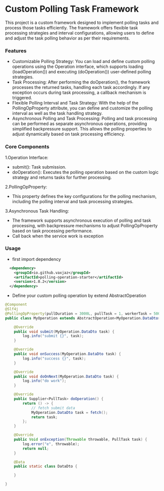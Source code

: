 # Custom Polling Task Framework
This project is a custom framework designed to implement polling tasks and process those tasks efficiently. The framework offers flexible task processing strategies and interval configurations, allowing users to define and adjust the task polling behavior as per their requirements.

### Features
* Customizable Polling Strategy: You can load and define custom polling operations using the Operation interface, which supports loading (loadOperation()) and executing (doOperation()) user-defined polling strategies.
* Task Processing: After performing the doOperation(), the framework processes the returned tasks, handling each task accordingly. If any exception occurs during task processing, a callback mechanism is triggered.
* Flexible Polling Interval and Task Strategy: With the help of the PollingOpProperty attribute, you can define and customize the polling interval as well as the task handling strategy.
* Asynchronous Polling and Task Processing: Polling and task processing can be performed as separate asynchronous operations, providing simplified backpressure support. This allows the polling properties to adjust dynamically based on task processing efficiency.
### Core Components
1.Operation Interface:

* submit(): Task submission.
* doOperation(): Executes the polling operation based on the custom logic strategy and returns tasks for further processing.

2.PollingOpProperty:
* This property defines the key configurations for the polling mechanism, including the polling interval and task processing strategies.

3.Asynchronous Task Handling:
* The framework supports asynchronous execution of polling and task processing, with backpressure mechanisms to adjust PollingOpProperty based on task processing performance.
* Call back when the service work is exception

### Usage
* first import dependency
```xml
  <dependency>
    <groupId>io.github.vaxjaz</groupId>
    <artifactId>polling-operation-starter</artifactId>
    <version>1.0.2</version>
  </dependency>
```
* Define your custom polling operation by extend AbstractOperation
```java
@Component
@Slf4j
@PollingOpProperty(pullDuration = 3000L, pullTask = 1, workerTask = 500, strategy = PollingStrategyEnum.FIXED_THEN_IMMEDIATELY)
public class MyOperation extends AbstractOperation<MyOperation.DataDto> {

    @Override
    public void submit(MyOperation.DataDto task) {
        log.info("submit {}", task);
    }

    @Override
    public void onSuccess(MyOperation.DataDto task) {
        log.info("success {}", task);
    }

    @Override
    public void doOnNext(MyOperation.DataDto task) {
        log.info("do work");
    }

    @Override
    public Supplier<PullTask> doOperation() {
        return () -> {
            // fetch submit data
            MyOperation.DataDto task = fetch(); 
            return task;
        };
    }

    @Override
    public Void onException(Throwable throwable, PullTask task) {
        log.error("e", throwable);
        return null;
    }

    @Data
    public static class DataDto {

    }

}

```

